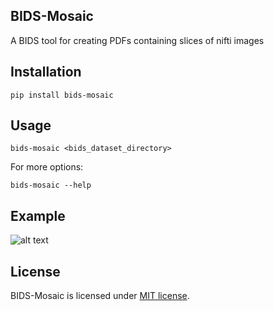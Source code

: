 ## BIDS-Mosaic
A BIDS tool for creating PDFs containing slices of nifti images

## Installation
```
pip install bids-mosaic
```

## Usage
```
bids-mosaic <bids_dataset_directory>
```

For more options:
```
bids-mosaic --help
```

## Example
![alt text](visuals/example.png)

## License
BIDS-Mosaic is licensed under [MIT license](LICENSE.txt).
